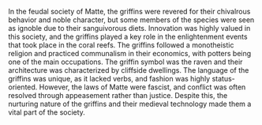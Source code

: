 In the feudal society of Matte, the griffins were revered for their chivalrous behavior and noble character, but some members of the species were seen as ignoble due to their sanguivorous diets. Innovation was highly valued in this society, and the griffins played a key role in the enlightenment events that took place in the coral reefs. The griffins followed a monotheistic religion and practiced communalism in their economics, with potters being one of the main occupations. The griffin symbol was the raven and their architecture was characterized by cliffside dwellings. The language of the griffins was unique, as it lacked verbs, and fashion was highly status-oriented. However, the laws of Matte were fascist, and conflict was often resolved through appeasement rather than justice. Despite this, the nurturing nature of the griffins and their medieval technology made them a vital part of the society.